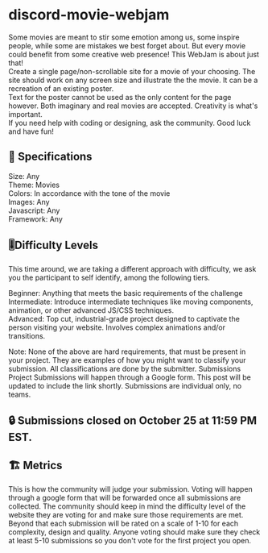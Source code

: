 # discord-movie-webjam

Some movies are meant to stir some emotion among us, some inspire people, while some are mistakes we best forget about. But every movie could benefit from some creative web presence! This WebJam is about just that!  
Create a single page/non-scrollable site for a movie of your choosing. The site should work on any screen size and illustrate the the movie. It can be a recreation of an existing poster.  
Text for the poster cannot be used as the only content for the page however.
Both imaginary and real movies are accepted. Creativity is what's important.  
If you need help with coding or designing, ask the community. Good luck and have fun!

## 📏 Specifications

Size: Any  
Theme: Movies  
Colors: In accordance with the tone of the movie  
Images: Any  
Javascript: Any  
Framework: Any

## 🎚️Difficulty Levels

This time around, we are taking a different approach with difficulty, we ask you the participant to self identify, among the following tiers.

Beginner: Anything that meets the basic requirements of the challenge  
Intermediate: Introduce intermediate techniques like moving components, animation, or other advanced JS/CSS techniques.  
Advanced: Top cut, industrial-grade project designed to captivate the person visiting your website. Involves complex animations and/or transitions.

Note: None of the above are hard requirements, that must be present in your project. They are examples of how you might want to classify your submission. All classifications are done by the submitter. Submissions Project Submissions will happen through a Google form. This post will be updated to include the link shortly. Submissions are individual only, no teams.

## 🔒 Submissions closed on October 25 at 11:59 PM EST.

## 🏗️ Metrics

This is how the community will judge your submission. Voting will happen through a google form that will be forwarded once all submissions are collected. The community should keep in mind the difficulty level of the website they are voting for and make sure those requirements are met. Beyond that each submission will be rated on a scale of 1-10 for each complexity, design and quality. Anyone voting should make sure they check at least 5-10 submissions so you don't vote for the first project you open.
